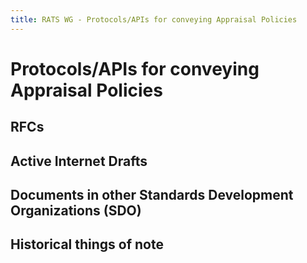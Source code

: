 ```yaml
---
title: RATS WG - Protocols/APIs for conveying Appraisal Policies
---
```


# Protocols/APIs for conveying Appraisal Policies

## RFCs

## Active Internet Drafts

## Documents in other Standards Development Organizations (SDO)

## Historical things of note

